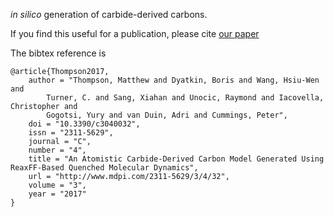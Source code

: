 *in silico* generation of carbide-derived carbons.

If you find this useful for a publication, please cite [our
paper](https://doi.org/10.3390/c3040032)

The bibtex reference is
```
@article{Thompson2017,
    author = "Thompson, Matthew and Dyatkin, Boris and Wang, Hsiu-Wen and
        Turner, C. and Sang, Xiahan and Unocic, Raymond and Iacovella, Christopher and
        Gogotsi, Yury and van Duin, Adri and Cummings, Peter",
    doi = "10.3390/c3040032",
    issn = "2311-5629",
    journal = "C",
    number = "4",
    title = "An Atomistic Carbide-Derived Carbon Model Generated Using ReaxFF-Based Quenched Molecular Dynamics",
    url = "http://www.mdpi.com/2311-5629/3/4/32",
    volume = "3",
    year = "2017"
}
```
